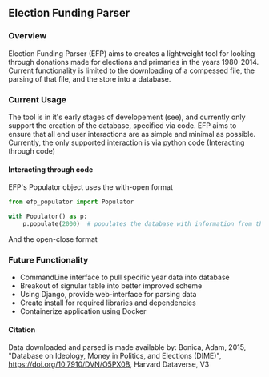 ## Election Funding Parser

### Overview
Election Funding Parser (EFP) aims to creates a lightweight tool for looking through donations made for elections and primaries in the years 1980-2014. Current functionality is limited to the downloading of a compessed file, the parsing of that file, and the store into a database.


### Current Usage
The tool is in it's early stages of developement (see), and currently only support the creation of the database, specified via code. EFP aims to ensure that all end user interactions are as simple and minimal as possible. Currently, the only supported interaction is via python code (Interacting through code)

#### Interacting through code
EFP's Populator object uses the with-open format
```python
from efp_populator import Populator

with Populator() as p:
    p.populate(2000)  # populates the database with information from the year 2000
```
And the open-close format


### Future Functionality
- CommandLine interface to pull specific year data into database
- Breakout of signular table into better improved scheme
- Using Django, provide web-interface for parsing data
- Create install for required libraries and dependencies
- Containerize application using Docker

#### Citation
Data downloaded and parsed is made available by:
    Bonica, Adam, 2015, "Database on Ideology, Money in Politics, and Elections (DIME)", https://doi.org/10.7910/DVN/O5PX0B, Harvard Dataverse, V3